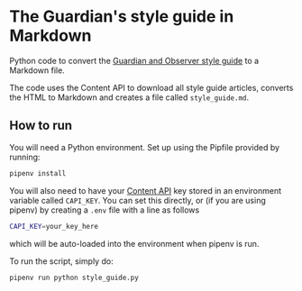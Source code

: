 # The Guardian's style guide in Markdown

Python code to convert the [Guardian and Observer style guide](https://www.theguardian.com/guardian-observer-style-guide-a) to a Markdown file.

The code uses the Content API to download all style guide articles, converts the HTML to Markdown and creates a file called `style_guide.md`.

## How to run

You will need a Python environment. Set up using the Pipfile provided by running:
```bash
pipenv install
```

You will also need to have your [Content API](https://open-platform.theguardian.com/access/) key stored in an environment variable called `CAPI_KEY`. You can set this directly, or (if you are using pipenv) by creating a `.env` file with a line as follows
```bash
CAPI_KEY=your_key_here
```
which will be auto-loaded into the environment when pipenv is run.

To run the script, simply do:
```bash
pipenv run python style_guide.py
```
